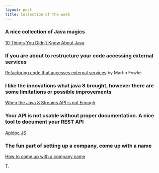 ```yaml
---
layout: post
title: Collection of the week
---
```


### A nice collection of <strong>Java magics</strong>
<a href="http://blog.jooq.org/2014/11/03/10-things-you-didnt-know-about-java/" target="_target">10 Things You Didn’t Know About Java</a>

### If you are about to <strong>restructure your code</strong> accessing external services
<a href="http://martinfowler.com/articles/refactoring-external-service.html" target="_target">Refactoring code that accesses external services</a> by Martin Fowler

### I like the innovations what <strong>java 8</strong> brought, however there are some limitations or possible improvements
<a href="http://blog.jooq.org/2014/09/10/when-the-java-8-streams-api-is-not-enough/" target="_target">When the Java 8 Streams API is not Enough</a>

### Your API is not usable without proper documentation. A nice tool to <strong>document your REST API</strong>
<a href="http://apidocjs.com/#demo" target="_blank">Apidoc JS</a>

### The fun part of <strong>setting up a company</strong>, come up with a name
<a href="http://www.crunch.co.uk/startup-advice/2012/07/04/six-ways-to-come-up-with-a-great-company-name/" target="_target">How to come up with a company name</a>


T.
